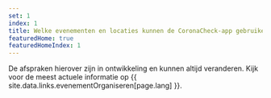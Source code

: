 ```yaml
---
set: 1
index: 1
title: Welke evenementen en locaties kunnen de CoronaCheck-app gebruiken?
featuredHome: true
featuredHomeIndex: 1
---
```

De afspraken hierover zijn in ontwikkeling en kunnen altijd veranderen. Kijk voor de meest actuele informatie op {{ site.data.links.evenementOrganiseren[page.lang] }}.
